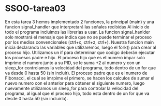 # SSOO-tarea03

En esta tarea 3 hemos implementado 2 funciones, la principal (main) y una funcion signal_handler que interpretará las señales recibidas
Al inicio de todo el programa incluimos las librerias a usar.
La funcion signal_hanlder solo mostrará el mensaje que indica que no se puede terminar el proceso por los medios convencionales (ctrl+c, ctrl+z, ctrl+\).
Nuestra funcion main inicia declarando las variables que utilizaremos, luego el fork() para crear al proceso hijo.
Utilizamos un if para determinar que codigo deberán ejecutar los procesos padre e hijo.
El proceso hijo que es el numero impar solo imprime el numero junto a su PID, se le suma +2 al numero y con un sleep_for controlamos la velocidad del programa, todo dentro de un for que va desde 0 hasta 50 (sin incluir).
El proceso padre que es el numero de Fibonacci, el cual se imrpime el primero, se hacen los calculos de sumar el nuevo numero con el anterior para obtener el siguiente numero, luego nuevamente utilizamos un sleep_for para controlar la velocidad del programa, al igual que el proceso hijo, todo esta dentro de un for que va desde 0 hasta 50 (sin incluirlo).
